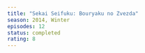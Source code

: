 ```yaml
---
title: "Sekai Seifuku: Bouryaku no Zvezda"
season: 2014, Winter
episodes: 12
status: completed
rating: 8
---
```


